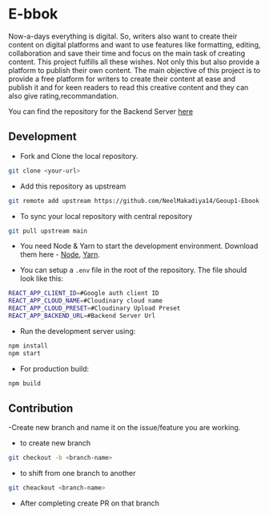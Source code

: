 # E-bbok
Now-a-days everything is digital. So, writers also want to create their content on digital platforms and want to use features like formatting, editing, collaboration and save their time and focus on the main task of creating content. This project fulfills all these wishes. Not only this but also provide a platform to publish their own content. The main objective of this project is to provide a free platform for writers to create their content at
ease and publish it and for keen readers to read this creative content and they can also give rating,recommandation.

 You can find the repository for the Backend Server [here](https://github.com/NeelMakadiya14/E-book-backend)

## Development
- Fork and Clone the local repository.
```bash
git clone <your-url>
```
- Add this repository as upstream
```bash
git remote add upstream https://github.com/NeelMakadiya14/Geoup1-Ebook.git
```

- To sync your local repository with central repository
```bash
git pull upstream main
```

- You need Node & Yarn to start the development environment. Download them here - [Node](https://nodejs.org/), [Yarn](https://yarnpkg.com).

- You can setup a `.env` file in the root of the repository. The file should look like this:

```bash
REACT_APP_CLIENT_ID=#Google auth client ID
REACT_APP_CLOUD_NAME=#Cloudinary cloud name
REACT_APP_CLOUD_PRESET=#Cloudinary Upload Preset
REACT_APP_BACKEND_URL=#Backend Server Url
```

- Run the development server using:

```bash
npm install
npm start
```

- For production build:

```bash
npm build
```

## Contribution
-Create new branch and name it on the issue/feature you are working.

- to create new branch
```bash
git checkout -b <branch-name>
```
- to shift from one branch to another
```bash
git cheackout <branch-name>
```

- After completing create PR on that branch
